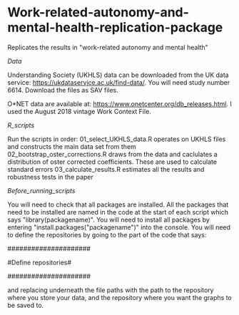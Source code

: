 # Work-related-autonomy-and-mental-health-replication-package
Replicates the results in "work-related autonomy and mental health"

_Data_

Understanding Society (UKHLS) data can be downloaded from the UK data service: https://ukdataservice.ac.uk/find-data/. You will need study number 6614. Download the files as SAV files.

O*NET data are available at: https://www.onetcenter.org/db_releases.html. I used the August 2018 vintage Work Context File.

_R_scripts_

Run the scripts in order:
01_select_UKHLS_data.R operates on UKHLS files and constructs the main data set from them
02_bootstrap_oster_corrections.R draws from the data and caclulates a distribution of oster corrected coefficients. These are used to calculate standard errors
03_calculate_results.R estimates all the results and robustness tests in the paper

_Before_running_scripts_

You will need to check that all packages are installed. All the packages that need to be installed are named in the code at the start of each script which says "library(packagename)". You will need to install all packages by entering "install.packages("packagename")" into the console.
You will need to define the repositories by going to the part of the code that says:

#####################

#Define repositories#

#####################

and replacing underneath the file paths with the path to the repository where you store your data, and the repository where you want the graphs to be saved to.

